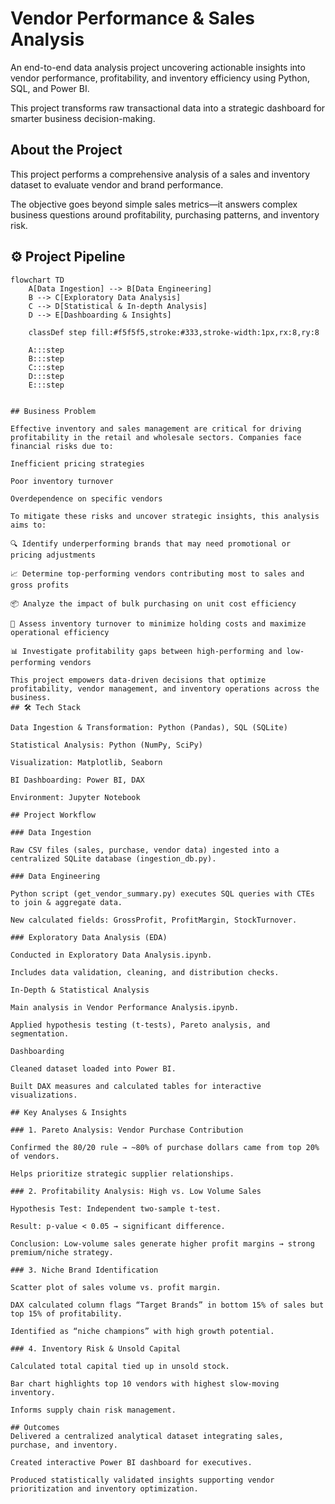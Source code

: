 # Vendor Performance & Sales Analysis
An end-to-end data analysis project uncovering actionable insights into vendor performance, profitability, and inventory efficiency using Python, SQL, and Power BI.

This project transforms raw transactional data into a strategic dashboard for smarter business decision-making.

## About the Project
This project performs a comprehensive analysis of a sales and inventory dataset to evaluate vendor and brand performance.

The objective goes beyond simple sales metrics—it answers complex business questions around profitability, purchasing patterns, and inventory risk.
 

## ⚙️ Project Pipeline

```mermaid
flowchart TD
    A[Data Ingestion] --> B[Data Engineering]
    B --> C[Exploratory Data Analysis]
    C --> D[Statistical & In-depth Analysis]
    D --> E[Dashboarding & Insights]

    classDef step fill:#f5f5f5,stroke:#333,stroke-width:1px,rx:8,ry:8
    
    A:::step
    B:::step
    C:::step
    D:::step
    E:::step


## Business Problem

Effective inventory and sales management are critical for driving profitability in the retail and wholesale sectors. Companies face financial risks due to:

Inefficient pricing strategies

Poor inventory turnover

Overdependence on specific vendors

To mitigate these risks and uncover strategic insights, this analysis aims to:

🔍 Identify underperforming brands that may need promotional or pricing adjustments

📈 Determine top-performing vendors contributing most to sales and gross profits

📦 Analyze the impact of bulk purchasing on unit cost efficiency

🔄 Assess inventory turnover to minimize holding costs and maximize operational efficiency

📊 Investigate profitability gaps between high-performing and low-performing vendors

This project empowers data-driven decisions that optimize profitability, vendor management, and inventory operations across the business.
## 🛠️ Tech Stack

Data Ingestion & Transformation: Python (Pandas), SQL (SQLite)

Statistical Analysis: Python (NumPy, SciPy)

Visualization: Matplotlib, Seaborn

BI Dashboarding: Power BI, DAX

Environment: Jupyter Notebook

## Project Workflow

### Data Ingestion

Raw CSV files (sales, purchase, vendor data) ingested into a centralized SQLite database (ingestion_db.py).

### Data Engineering

Python script (get_vendor_summary.py) executes SQL queries with CTEs to join & aggregate data.

New calculated fields: GrossProfit, ProfitMargin, StockTurnover.

### Exploratory Data Analysis (EDA)

Conducted in Exploratory Data Analysis.ipynb.

Includes data validation, cleaning, and distribution checks.

In-Depth & Statistical Analysis

Main analysis in Vendor Performance Analysis.ipynb.

Applied hypothesis testing (t-tests), Pareto analysis, and segmentation.

Dashboarding

Cleaned dataset loaded into Power BI.

Built DAX measures and calculated tables for interactive visualizations.

## Key Analyses & Insights

### 1. Pareto Analysis: Vendor Purchase Contribution

Confirmed the 80/20 rule → ~80% of purchase dollars came from top 20% of vendors.

Helps prioritize strategic supplier relationships.

### 2. Profitability Analysis: High vs. Low Volume Sales

Hypothesis Test: Independent two-sample t-test.

Result: p-value < 0.05 → significant difference.

Conclusion: Low-volume sales generate higher profit margins → strong premium/niche strategy.

### 3. Niche Brand Identification

Scatter plot of sales volume vs. profit margin.

DAX calculated column flags “Target Brands” in bottom 15% of sales but top 15% of profitability.

Identified as “niche champions” with high growth potential.

### 4. Inventory Risk & Unsold Capital

Calculated total capital tied up in unsold stock.

Bar chart highlights top 10 vendors with highest slow-moving inventory.

Informs supply chain risk management.

## Outcomes
Delivered a centralized analytical dataset integrating sales, purchase, and inventory.

Created interactive Power BI dashboard for executives.

Produced statistically validated insights supporting vendor prioritization and inventory optimization.
